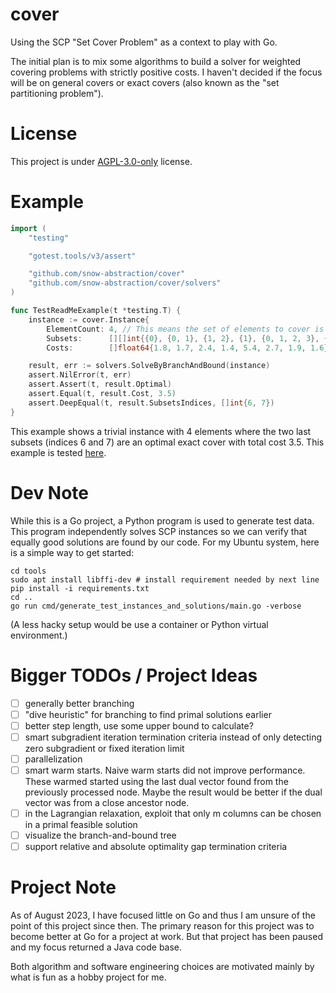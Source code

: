 # cover

Using the SCP "Set Cover Problem" as a context to play with Go.

The initial plan is to mix some algorithms to build a solver for
weighted covering problems with strictly positive costs. I haven't
decided if the focus will be on general covers or exact covers (also known
as the "set partitioning problem").

# License

This project is under [AGPL-3.0-only](LICENSE) license.

# Example



```go
import (
	"testing"

	"gotest.tools/v3/assert"

	"github.com/snow-abstraction/cover"
	"github.com/snow-abstraction/cover/solvers"
)

func TestReadMeExample(t *testing.T) {
	instance := cover.Instance{
		ElementCount: 4, // This means the set of elements to cover is {0, 1, 2 and 3}
		Subsets:      [][]int{{0}, {0, 1}, {1, 2}, {1}, {0, 1, 2, 3}, {2, 3}, {0, 1, 3}, {2}},
		Costs:        []float64{1.8, 1.7, 2.4, 1.4, 5.4, 2.7, 1.9, 1.6}}

	result, err := solvers.SolveByBranchAndBound(instance)
	assert.NilError(t, err)
	assert.Assert(t, result.Optimal)
	assert.Equal(t, result.Cost, 3.5)
	assert.DeepEqual(t, result.SubsetsIndices, []int{6, 7})
}
```

This example shows a trivial instance with 4 elements where the two last subsets (indices
6 and 7) are an optimal exact cover with total cost 3.5. This example is tested
[here](internal/doctest/doc_test.go).

# Dev Note

While this is a Go project, a Python program is used to generate test data.
This program independently solves SCP instances so we can verify that equally
good solutions are found by our code. For my Ubuntu system, here is a simple
way to get started:

```
cd tools
sudo apt install libffi-dev # install requirement needed by next line
pip install -i requirements.txt
cd ..
go run cmd/generate_test_instances_and_solutions/main.go -verbose
```

(A less hacky setup would be use a container or Python virtual environment.)

# Bigger TODOs / Project Ideas

- [ ] generally better branching
- [ ] "dive heuristic" for branching to find primal solutions earlier
- [ ] better step length, use some upper bound to calculate?
- [ ] smart subgradient iteration termination criteria instead of only
      detecting zero subgradient or fixed iteration limit
- [ ] parallelization
- [ ] smart warm starts. Naive warm starts did not improve performance. 
      These warmed started using the last dual vector found from the previously
	  processed node. Maybe the result would be better if the dual vector was
	  from a close ancestor node.
- [ ] in the Lagrangian relaxation, exploit that only m columns can be chosen
      in a primal feasible solution
- [ ] visualize the branch-and-bound tree
- [ ] support relative and absolute optimality gap termination criteria

# Project Note

As of August 2023, I have focused little on Go and thus I am unsure of the
point of this project since then. The primary reason for this project was to
become better at Go for a project at work. But that project has been paused
and my focus returned a Java code base.

Both algorithm and software engineering choices are motivated mainly
by what is fun as a hobby project for me.
